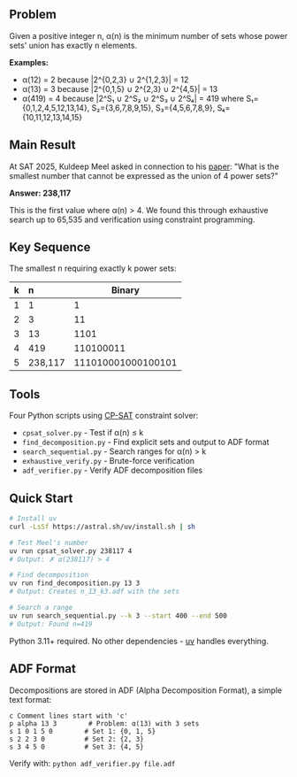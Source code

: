 ## Problem

  Given a positive integer n, α(n) is the minimum number of sets whose power 
  sets' union has exactly n elements.

  **Examples:**
  - α(12) = 2 because |2^{0,2,3} ∪ 2^{1,2,3}| = 12
  - α(13) = 3 because |2^{0,1,5} ∪ 2^{2,3} ∪ 2^{4,5}| = 13
  - α(419) = 4 because |2^S₁ ∪ 2^S₂ ∪ 2^S₃ ∪ 2^S₄| = 419 where
    S₁={0,1,2,4,5,12,13,14}, S₂={3,6,7,8,9,15}, S₃={4,5,6,7,8,9}, S₄={10,11,12,13,14,15}

  ## Main Result

  At SAT 2025, Kuldeep Meel asked in connection to his [paper](https://doi.org/10.4230/LIPIcs.SAT.2025.9): 
  "What is the smallest number that cannot be expressed as the union of 4 power sets?"

  **Answer: 238,117**

  This is the first value where α(n) > 4. We found this through exhaustive 
  search up to 65,535 and verification using constraint programming.

  ## Key Sequence

  The smallest n requiring exactly k power sets:

  | k    | n       | Binary                   |
  | ---- | :------ | ------------------------ |
  | 1    | 1       | 1                        |
  | 2    | 3       | 11                       |
  | 3    | 13      | 1101                     |
  | 4    | 419     | 110100011                |
  | 5    | 238,117 | 111010001000100101       |

  ## Tools

  Four Python scripts using [CP-SAT](https://developers.google.com/optimization/cp/cp_solver) constraint solver:

  - `cpsat_solver.py` - Test if α(n) ≤ k
  - `find_decomposition.py` - Find explicit sets and output to ADF format
  - `search_sequential.py` - Search ranges for α(n) > k
  - `exhaustive_verify.py` - Brute-force verification
  - `adf_verifier.py` - Verify ADF decomposition files

  ## Quick Start

  ```bash
  # Install uv
  curl -LsSf https://astral.sh/uv/install.sh | sh

  # Test Meel's number
  uv run cpsat_solver.py 238117 4
  # Output: ✗ α(238117) > 4

  # Find decomposition
  uv run find_decomposition.py 13 3
  # Output: Creates n_13_k3.adf with the sets

  # Search a range
  uv run search_sequential.py --k 3 --start 400 --end 500
  # Output: Found n=419
  ```

  Python 3.11+ required. No other dependencies - [uv](https://docs.astral.sh/uv/) handles everything.

  ## ADF Format

  Decompositions are stored in ADF (Alpha Decomposition Format), a simple text format:

  ```
  c Comment lines start with 'c'
  p alpha 13 3        # Problem: α(13) with 3 sets
  s 1 0 1 5 0        # Set 1: {0, 1, 5}
  s 2 2 3 0          # Set 2: {2, 3}
  s 3 4 5 0          # Set 3: {4, 5}
  ```

  Verify with: `python adf_verifier.py file.adf`